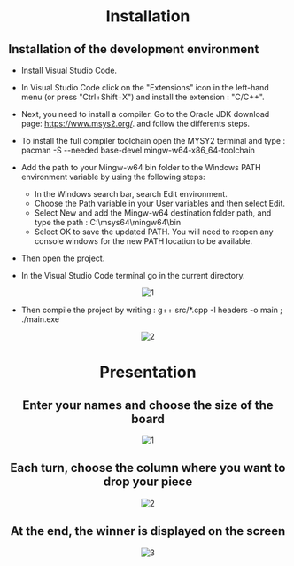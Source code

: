 <div align="center">
  
# Installation
  
</div>

## Installation of the development environment
  
 - Install Visual Studio Code.
 - In Visual Studio Code click on the "Extensions" icon in the left-hand menu (or press "Ctrl+Shift+X") and install the extension : "C/C++".
 - Next, you need to install a compiler. Go to the Oracle JDK download page: https://www.msys2.org/.
   and follow the differents steps.
 - To install the full compiler toolchain open the MYSY2 terminal and type : pacman -S --needed base-devel mingw-w64-x86_64-toolchain
 
 - Add the path to your Mingw-w64 bin folder to the Windows PATH environment variable by using the following steps:
     - In the Windows search bar, search Edit environment.
     - Choose the Path variable in your User variables and then select Edit.
     - Select New and add the Mingw-w64 destination folder path, and type the path : C:\msys64\mingw64\bin
     - Select OK to save the updated PATH. You will need to reopen any console windows for the new PATH location to be available.

- Then open the project.
- In the Visual Studio Code terminal go in the current directory.
<div align="center">
  
![1](https://github.com/YassineProDev/CPP_Connect4/assets/120946916/e9f3aad3-5025-43fc-a472-6d987a0b47bb)
  
</div>

- Then compile the project by writing  : g++ src/*.cpp -I headers -o main ; ./main.exe

<div align="center">
  
![2](https://github.com/YassineProDev/CPP_Connect4/assets/120946916/99d79694-d856-4b45-b692-540bb9324e41)


# Presentation


## Enter your names and choose the size of the board
  
![1](https://user-images.githubusercontent.com/120946916/234127981-d11ceed4-ff64-4b57-a73b-62f31858c20c.png)

## Each turn, choose the column where you want to drop your piece

![2](https://user-images.githubusercontent.com/120946916/234127989-585e598a-b3a2-422b-b189-86d0bd7d4b8b.png)

## At the end, the winner is displayed on the screen

![3](https://user-images.githubusercontent.com/120946916/234128001-77671b94-05f5-4a1b-87ce-5d19c9a6e148.png)

</div>
